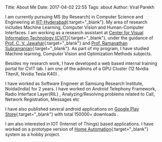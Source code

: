 Title: About Me
Date: 2017-04-02 22:55
Tags: about
Author: Viral Parekh

I am currently pursuing MS (by Research) in Computer Science and Engineering at [IIIT-Hyderabad](https://iiit.ac.in){:target="_blank"}. My area of research includes Machine Learning, Computer Vision and Human-Computer Interfaces. I am working as a research assistant at [Center for Visual Information Technology (CVIT)](https://cvit.iiit.ac.in){:target="_blank"}, under the guidance of [Prof. C. V. Jawahar](https://faculty.iiit.ac.in/~jawahar){:target="_blank"} and [Prof. Ramanathan Subramanian](https://sites.google.com/site/raamsubram){:target="_blank"}. As part of my program, I have studied Machine learning, Computer Vision and Optimization Methods subjects.

Besides my research work, I have developed a web based internal training portal for CVIT lab. I am one of the admins of a GPU Cluster (12 Nvidia TitenX, Nvidia Tesla K40) .

I have worked as Software Engineer at Samsung Research Institute, Noida(India) for 2 years. I have worked on Android Telephony Framework, Radio Interface Layer(RIL) ,
Analyzing/Resolving problems related to Call, Network Registration, Messages etc

I have also published several android applications on [Google Play Store](https://play.google.com/store/apps/developer?id=VPDevelpers){:target="_blank"} with total 150000+ downloads .

I am also interested in IOT (Internet of Things) based applications. I have worked on a prototype version of [Home Automation](https://www.youtube.com/watch?v=_4GONfWZHNA){:target="_blank"} system as a hobby project.



